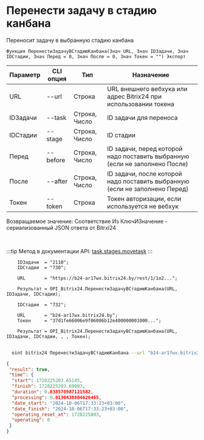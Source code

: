 ﻿---
sidebar_position: 5
---

# Перенести задачу в стадию канбана
 Переносит задачу в выбранную стадию канбана



`Функция ПеренестиЗадачуВСтадиюКанбана(Знач URL, Знач IDЗадачи, Знач IDСтадии, Знач Перед = 0, Знач После = 0, Знач Токен = "") Экспорт`

  | Параметр | CLI опция | Тип | Назначение |
  |-|-|-|-|
  | URL | --url | Строка | URL внешнего вебхука или адрес Bitrix24 при использовании токена |
  | IDЗадачи | --task | Строка, Число | ID задачи для переноса |
  | IDСтадии | --stage | Строка, Число | ID стадии |
  | Перед | --before | Строка, Число | ID задачи, перед которой надо поставить выбранную (если не заполнено После) |
  | После | --after | Строка, Число | ID задачи, после которой надо поставить выбранную (если не заполнено Перед) |
  | Токен | --token | Строка | Токен авторизации, если используется не вебхук |

  
  Возвращаемое значение:   Соответствие Из КлючИЗначение - сериализованный JSON ответа от Bitrxi24

<br/>

:::tip
Метод в документации API: [task.stages.movetask](https://dev.1c-bitrix.ru/rest_help/tasks/task/kanban/task_stages_movetask.php)
:::
<br/>


```bsl title="Пример кода"
    IDЗадачи  = "2110";
    IDСтадии  = "730";

    URL       = "https://b24-ar17wx.bitrix24.by/rest/1/1o2...";

    Результат = OPI_Bitrix24.ПеренестиЗадачуВСтадиюКанбана(URL, IDЗадачи, IDСтадии);

    IDСтадии  = "732";

    URL       = "b24-ar17wx.bitrix24.by";
    Токен     = "37d1fe66006e9f06006b12e400000001000...";

    Результат = OPI_Bitrix24.ПеренестиЗадачуВСтадиюКанбана(URL, IDЗадачи, IDСтадии, , , Токен);
```



```sh title="Пример команды CLI"
    
  oint bitrix24 ПеренестиЗадачуВСтадиюКанбана --url "b24-ar17wx.bitrix24.by" --task "528" --stage "128" --before %before% --after %after% --token "56898d66006e9f06006b12e400000001000..."

```

```json title="Результат"
{
 "result": true,
 "time": {
  "start": 1728225203.65145,
  "finish": 1728225203.69003,
  "duration": 0.038578987121582,
  "processing": 0.0130438804626465,
  "date_start": "2024-10-06T17:33:23+03:00",
  "date_finish": "2024-10-06T17:33:23+03:00",
  "operating_reset_at": 1728225803,
  "operating": 0
 }
}
```
